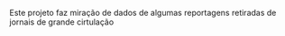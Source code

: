 Este projeto faz miração de dados de algumas reportagens retiradas de jornais de grande cirtulação 
